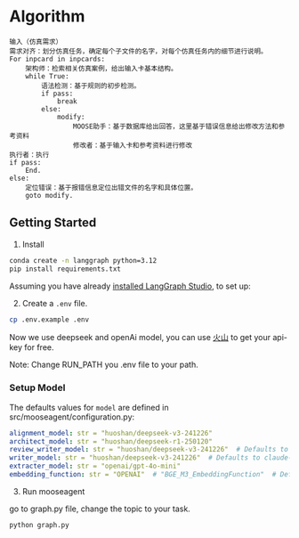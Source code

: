 # Algorithm

```plaintext
输入（仿真需求）
需求对齐：划分仿真任务，确定每个子文件的名字，对每个仿真任务内的细节进行说明。
For inpcard in inpcards:
    架构师：检索相关仿真案例，给出输入卡基本结构。
    while True:
        语法检测：基于规则的初步检测。
        if pass:
            break
        else:
            modify:
                MOOSE助手：基于数据库给出回答，这里基于错误信息给出修改方法和参考资料
                修改者：基于输入卡和参考资料进行修改
执行者：执行
if pass:
    End.
else:
    定位错误：基于报错信息定位出错文件的名字和具体位置。
    goto modify.
```

## Getting Started
1. Install

```bash
conda create -n langgraph python=3.12
pip install requirements.txt
```
Assuming you have already [installed LangGraph Studio](https://github.com/langchain-ai/langgraph-studio?tab=readme-ov-file#download), to set up:

2. Create a `.env` file.

```bash
cp .env.example .env
```
Now we use deepseek and openAi model, you can use [火山](https://console.volcengine.com/) to get your api-key for free.

Note: Change RUN_PATH you .env file to your path.
### Setup Model

The defaults values for `model` are defined in src/mooseagent/configuration.py:

```yaml
alignment_model: str = "huoshan/deepseek-v3-241226"
architect_model: str = "huoshan/deepseek-r1-250120"
review_writer_model: str = "huoshan/deepseek-v3-241226"  # Defaults to claude-3-7-sonnet-latest
writer_model: str = "huoshan/deepseek-v3-241226"  # Defaults to claude-3-5-sonnet-latest
extracter_model: str = "openai/gpt-4o-mini"
embedding_function: str = "OPENAI"  # "BGE_M3_EmbeddingFunction"  # Defaults to BGE_M3_EmbeddingFunction
```

3. Run mooseagent

go to graph.py file, change the topic to your task.

```bash
python graph.py
```
